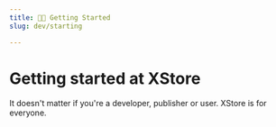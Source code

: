 ```yaml
---
title: 👋🏻 Getting Started
slug: dev/starting

---
```


# Getting started at XStore

It doesn't matter if you're a developer, publisher or user. XStore is for everyone.

